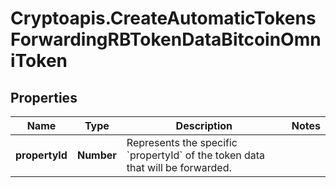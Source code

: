 # Cryptoapis.CreateAutomaticTokensForwardingRBTokenDataBitcoinOmniToken

## Properties

Name | Type | Description | Notes
------------ | ------------- | ------------- | -------------
**propertyId** | **Number** | Represents the specific &#x60;propertyId&#x60; of the token data that will be forwarded. | 


